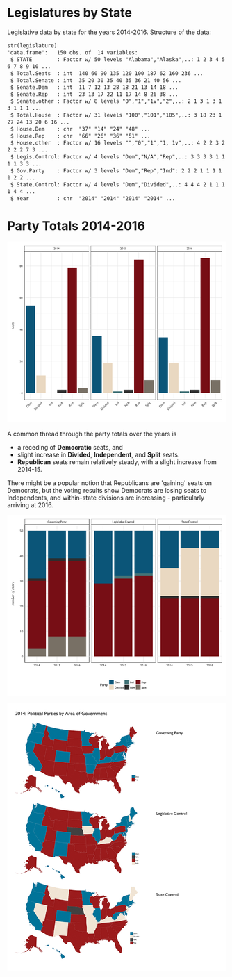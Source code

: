 # Legislatures by State

Legislative data by state for the years 2014-2016. Structure of the data:

```{R}
str(legislature)
'data.frame':	150 obs. of  14 variables:
 $ STATE        : Factor w/ 50 levels "Alabama","Alaska",..: 1 2 3 4 5 6 7 8 9 10 ...
 $ Total.Seats  : int  140 60 90 135 120 100 187 62 160 236 ...
 $ Total.Senate : int  35 20 30 35 40 35 36 21 40 56 ...
 $ Senate.Dem   : int  11 7 12 13 28 18 21 13 14 18 ...
 $ Senate.Rep   : int  23 13 17 22 11 17 14 8 26 38 ...
 $ Senate.other : Factor w/ 8 levels "0","1","1v","2",..: 2 1 3 1 3 1 3 1 1 1 ...
 $ Total.House  : Factor w/ 31 levels "100","101","105",..: 3 18 23 1 27 24 13 20 6 16 ...
 $ House.Dem    : chr  "37" "14" "24" "48" ...
 $ House.Rep    : chr  "66" "26" "36" "51" ...
 $ House.other  : Factor w/ 16 levels "","0","1","1, 1v",..: 4 2 2 3 2 2 2 2 7 3 ...
 $ Legis.Control: Factor w/ 4 levels "Dem","N/A","Rep",..: 3 3 3 3 1 1 1 1 3 3 ...
 $ Gov.Party    : Factor w/ 3 levels "Dem","Rep","Ind": 2 2 2 1 1 1 1 1 2 2 ...
 $ State.Control: Factor w/ 4 levels "Dem","Divided",..: 4 4 4 2 1 1 1 1 4 4 ...
 $ Year         : chr  "2014" "2014" "2014" "2014" ...
```

# Party Totals 2014-2016

![](R_plots/06-model-building-legislature/EDA-facet-bar-party-by-year.png)

A common thread through the party totals over the years is 
- a receding of **Democratic** seats, and
- slight increase in **Divided**, **Independent**, and **Split** seats.
- **Republican** seats remain relatively steady, with a slight increase from 2014-15.

There might be a popular notion that Republicans are 'gaining' seats on Democrats, but the voting results show Democrats are losing seats to Independents, and within-state divisions are increasing - particularly arriving at 2016. 

![](R_plots/06-model-building-legislature/EDA-facet-bar-by-area.png)

![](R_plots/06-model-building-legislature/legislative-map-2014.jpg)




